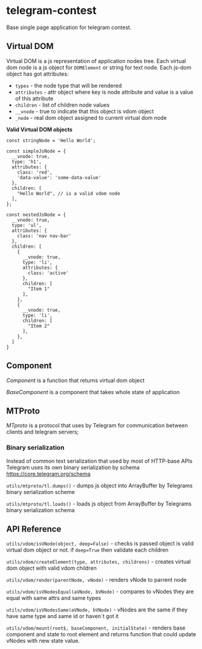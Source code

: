 # telegram-contest

Base single page application for telegram contest. 

## Virtual DOM

Virtual DOM is a js representation of application nodes tree. Each virtual dom node is a js object for
 `DOMElement` or
string for text node. Each js-dom object has got attributes:
  - `types` - the node type that will be rendered
  - `attributes` - attr object where key is node attribute and value is a value of this attribute
  - `children` - list of children node values
  - `__vnode` - true to indicate that this object is vdom object
  - `_node` - real dom object assigned to current virtual dom node
  
**Valid Virtual DOM objects**

```$js
const stringNode = 'Hello World';

const simpleJsNode = {
  __vnode: true,
  type: 'h1',
  attributes: {
    class: 'red',
    'data-value': 'some-data-value'
  },
  children: [
    "Hello World", // is a valid vdom node
  ],
};

const nestedJsNode = {
  __vnode: true,
  type: 'ul',
  attributes: {
    class: 'nav nav-bar'
  },
  children: [
    {
      __vnode: true,
      type: 'li',
      attributes: {
        class: 'active'
      },
      children: [
        "Item 1"
      ],
    },
    {
      __vnode: true,
      type: 'li',
      children: [
        "Item 2"
      ],
    },
  ]
}
```

## Component

*Component* is a function that returns virtual dom object

*BaseComponent* is a component that takes whole state of application

## MTProto

*MTproto* is a protocol that uses by Telegram for communication between clients and telegram servers;

### Binary serialization 

Instead of common text serialization that used by most of HTTP-base APIs Telegram uses its own
binary serialization by schema https://core.telegram.org/schema

`utils/mtproto/tl.dumps()` - dumps js object into ArrayBuffer by Telegrams binary serialization scheme

`utils/mtproto/tl.loads()` - loads js object from ArrayBuffer by Telegrams binary serialization schema

## API Reference


`utils/vdom/isVNode(object, deep=False)` - checks is passed object is valid virtual dom object or not.
if `deep=True` then validate each children

`utils/vdom/createElement(type, attributes, childrens)` - creates virtual dom object with valid vdom children

`utils/vdom/render(parentNode, vNode)` - renders vNode to parrent node

`utils/vdom/isVNodesEqual(aVNode, bVNode)` - compares to vNodes they are equal with same attrs and same types

`utils/vdom/isVNodesSame(aVNode, bVNode)` - vNodes are the same if they have same type and same id or haven`t got it

`utils/vdom/mount(root$, baseComponent, initialState)`  - renders base component and state to root element and returns function
that could update vNodes with new state value. 

